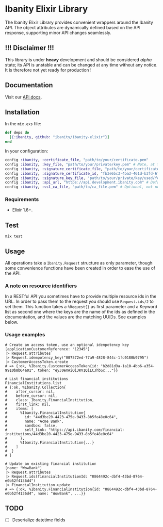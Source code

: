 # Ibanity Elixir Library

The Ibanity Elixir Library provides convenient wrappers around the Ibanity API. The object attributes are dynamically defined based on the API response, supporting minor API changes seamlessly.

## !!! Disclaimer !!!

This library is under **heavy** development and should be considered *alpha* state; its API is unstable and can be changed at any time without any notice.
It is therefore not yet ready for production !

## Documentation

Visit our [API docs](https://documentation.ibanity.com/api).

## Installation

In the `mix.exs` file:
```elixir
def deps do
  [{:ibanity, github: "ibanity/ibanity-elixir"}]
end
```

In your configuration:
```elixir
config :ibanity, :certificate_file, "path/to/your/certificate.pem"
config :ibanity, :key_file, "path/to/your/private/key.pem" # Note, at this moment it doesn't support encrypted key !
config :ibanity, :signature_certificate_file, "path/to/your/certificate/used/for/signature.pem" # At this moment, can be the same as the certificate file
config :ibanity, :signature_certificate_id, "fb3e6bc3-4ba3-461d-b3fd-6f108402320e" # The id (UUIDv4) of the certificate used for signature
config :ibanity, :signature_key_file, "path/to/your/private/key/used/for/signature.pem"
config :ibanity, :api_url, "https://api.development.ibanity.com" # Default is "https://api.ibanity.com"
config :ibanity, :ssl_ca_file, "path/to/ca_file.pem" # Optional, not needed in production
```

### Requirements

* Elixir 1.6+.

## Test

`mix test`

## Usage

All operations take a `Ibanity.Request` structure as only parameter, though some convenience functions have been created in order to ease the use of the API.

### A note on resource identifiers

In a RESTful API you sometimes have to provide multiple resource ids in the URL.
In order to pass them to the request you should use `Request.ids/2` to set them.
This function takes a `%Request{}` as first parameter and a Keyword list as second one where the keys are the name of the ids as defined in the documentation, and the values are the matching UUIDs.
See examples below.

### Usage examples

```
# Create an access token, use an optional idempotency key
[applicationCustomerReference: "12345"]
|> Request.attributes`
|> Request.idempotency_key("007572ed-77a9-4828-844c-1fc0180b9795")
|> CustomerAccessToken.create
# => {:ok, %Ibanity.CustomerAccessToken{id: "b2d81d9a-1a10-4bb6-a354-9910b8b64a01", token: "eyJ0eXAiOiJKV1QiLCJhbGc..."}}

# List financial institutions
FinancialInstitutions.list
# {:ok, %Ibanity.Collection{
#    after_cursor: nil,
#    before_cursor: nil,
#    class: Ibanity.FinancialInstitution,
#    first_link: nil,
#    items: [
#      %Ibanity.FinancialInstitution{
#        id: "44d3be20-4423-475e-9433-8b5fe48e0c64",
#        name: "Acme Bank",
#        sandbox: false,
#        self_link: "https://api.ibanity.com/financial-institutions/44d3be20-4423-475e-9433-8b5fe48e0c64"
#      },
#      %Ibanity.FinancialInstitution{...}
#    ]
#  }
# }

# Update an existing financial institution
[name: "WowBank"]
|> Request.attributes
|> Request.ids(financialInstitutionId: "0864492c-dbf4-43bd-8764-e0b52f4136d4")
|> FinancialInstitution.update
# => {:ok, %Ibanity.FinancialInstitution{id: "0864492c-dbf4-43bd-8764-e0b52f4136d4", name: "WowBank", ...}}
```

## TODO
- [ ] Deserialize datetime fields